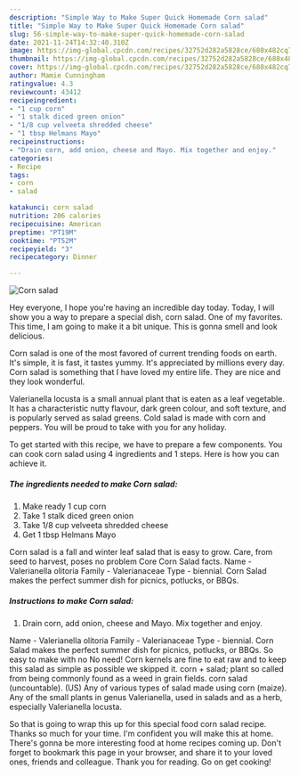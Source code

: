 ```yaml
---
description: "Simple Way to Make Super Quick Homemade Corn salad"
title: "Simple Way to Make Super Quick Homemade Corn salad"
slug: 56-simple-way-to-make-super-quick-homemade-corn-salad
date: 2021-11-24T14:32:40.310Z
image: https://img-global.cpcdn.com/recipes/32752d282a5828ce/680x482cq70/corn-salad-recipe-main-photo.jpg
thumbnail: https://img-global.cpcdn.com/recipes/32752d282a5828ce/680x482cq70/corn-salad-recipe-main-photo.jpg
cover: https://img-global.cpcdn.com/recipes/32752d282a5828ce/680x482cq70/corn-salad-recipe-main-photo.jpg
author: Mamie Cunningham
ratingvalue: 4.3
reviewcount: 43412
recipeingredient:
- "1 cup corn"
- "1 stalk diced green onion"
- "1/8 cup velveeta shredded cheese"
- "1 tbsp Helmans Mayo"
recipeinstructions:
- "Drain corn, add onion, cheese and Mayo. Mix together and enjoy."
categories:
- Recipe
tags:
- corn
- salad

katakunci: corn salad 
nutrition: 206 calories
recipecuisine: American
preptime: "PT19M"
cooktime: "PT52M"
recipeyield: "3"
recipecategory: Dinner

---
```



![Corn salad](https://img-global.cpcdn.com/recipes/32752d282a5828ce/680x482cq70/corn-salad-recipe-main-photo.jpg)

Hey everyone, I hope you're having an incredible day today. Today, I will show you a way to prepare a special dish, corn salad. One of my favorites. This time, I am going to make it a bit unique. This is gonna smell and look delicious.

Corn salad is one of the most favored of current trending foods on earth. It's simple, it is fast, it tastes yummy. It's appreciated by millions every day. Corn salad is something that I have loved my entire life. They are nice and they look wonderful.

Valerianella locusta is a small annual plant that is eaten as a leaf vegetable. It has a characteristic nutty flavour, dark green colour, and soft texture, and is popularly served as salad greens. Cold salad is made with corn and peppers. You will be proud to take with you for any holiday.


To get started with this recipe, we have to prepare a few components. You can cook corn salad using 4 ingredients and 1 steps. Here is how you can achieve it.

<!--inarticleads1-->

##### The ingredients needed to make Corn salad:

1. Make ready 1 cup corn
1. Take 1 stalk diced green onion
1. Take 1/8 cup velveeta shredded cheese
1. Get 1 tbsp Helmans Mayo


Corn salad is a fall and winter leaf salad that is easy to grow. Care, from seed to harvest, poses no problem Core Corn Salad facts. Name - Valerianella olitoria Family - Valerianaceae Type - biennial. Corn Salad makes the perfect summer dish for picnics, potlucks, or BBQs. 

<!--inarticleads2-->

##### Instructions to make Corn salad:

1. Drain corn, add onion, cheese and Mayo. Mix together and enjoy.


Name - Valerianella olitoria Family - Valerianaceae Type - biennial. Corn Salad makes the perfect summer dish for picnics, potlucks, or BBQs. So easy to make with no No need! Corn kernels are fine to eat raw and to keep this salad as simple as possible we skipped it. corn + salad; plant so called from being commonly found as a weed in grain fields. corn salad (uncountable). (US) Any of various types of salad made using corn (maize). Any of the small plants in genus Valerianella, used in salads and as a herb, especially Valerianella locusta. 

So that is going to wrap this up for this special food corn salad recipe. Thanks so much for your time. I'm confident you will make this at home. There's gonna be more interesting food at home recipes coming up. Don't forget to bookmark this page in your browser, and share it to your loved ones, friends and colleague. Thank you for reading. Go on get cooking!
